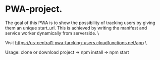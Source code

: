 # PWA-project. 

The goal of this PWA is to show the possibility of tracking users by giving them an unique start_url. This is achieved by writing the manifest and service worker dynamically from serverside. \

Visit https://us-central1-pwa-tarcking-users.cloudfunctions.net/app 
\

Usage:
clone or download project -> 
npm install -> 
npm start
